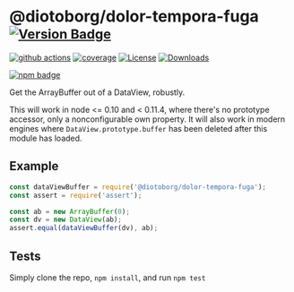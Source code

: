 # @diotoborg/dolor-tempora-fuga <sup>[![Version Badge][npm-version-svg]][package-url]</sup>

[![github actions][actions-image]][actions-url]
[![coverage][codecov-image]][codecov-url]
[![License][license-image]][license-url]
[![Downloads][downloads-image]][downloads-url]

[![npm badge][npm-badge-png]][package-url]

Get the ArrayBuffer out of a DataView, robustly.

This will work in node <= 0.10 and < 0.11.4, where there's no prototype accessor, only a nonconfigurable own property.
It will also work in modern engines where `DataView.prototype.buffer` has been deleted after this module has loaded.

## Example

```js
const dataViewBuffer = require('@diotoborg/dolor-tempora-fuga');
const assert = require('assert');

const ab = new ArrayBuffer(0);
const dv = new DataView(ab);
assert.equal(dataViewBuffer(dv), ab);
```

## Tests
Simply clone the repo, `npm install`, and run `npm test`

[package-url]: https://npmjs.org/package/@diotoborg/dolor-tempora-fuga
[npm-version-svg]: https://versionbadg.es/inspect-js/@diotoborg/dolor-tempora-fuga.svg
[deps-svg]: https://david-dm.org/inspect-js/@diotoborg/dolor-tempora-fuga.svg
[deps-url]: https://david-dm.org/inspect-js/@diotoborg/dolor-tempora-fuga
[dev-deps-svg]: https://david-dm.org/inspect-js/@diotoborg/dolor-tempora-fuga/dev-status.svg
[dev-deps-url]: https://david-dm.org/inspect-js/@diotoborg/dolor-tempora-fuga#info=devDependencies
[npm-badge-png]: https://nodei.co/npm/@diotoborg/dolor-tempora-fuga.png?downloads=true&stars=true
[license-image]: https://img.shields.io/npm/l/@diotoborg/dolor-tempora-fuga.svg
[license-url]: LICENSE
[downloads-image]: https://img.shields.io/npm/dm/@diotoborg/dolor-tempora-fuga.svg
[downloads-url]: https://npm-stat.com/charts.html?package=@diotoborg/dolor-tempora-fuga
[codecov-image]: https://codecov.io/gh/inspect-js/@diotoborg/dolor-tempora-fuga/branch/main/graphs/badge.svg
[codecov-url]: https://app.codecov.io/gh/inspect-js/@diotoborg/dolor-tempora-fuga/
[actions-image]: https://img.shields.io/endpoint?url=https://github-actions-badge-u3jn4tfpocch.runkit.sh/inspect-js/@diotoborg/dolor-tempora-fuga
[actions-url]: https://github.com/inspect-js/@diotoborg/dolor-tempora-fuga/actions
